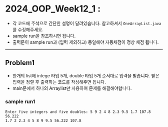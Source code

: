 # 2024_OOP_Week12_1 : 

- 각 코드에 주석으로 간단한 설명이 달려있습니다. 참고하셔서 `OneArrayList.java` 를 수정해주세요.
- sample run을 참조하시면 됩니다.
- 출력문이 sample run과 (입력 제외하고) 동일해야 자동채점이 정상 채점 됩니다.

---
## Problem1
- 한개의 list에 intege 타입 5개, double 타입 5개 순서대로 입력을 받습니다. 받은 입력을 정렬 후 출력하는 코드를 작성해주면 됩니다.
- main문에서 하나의 Arraylist만 사용하여 문제를 해결해야합니다.

### sample run1
~~~
Enter five integers and five doubles: 5 9 2 4 8 2.3 9.5 1.7 107.8 56.222
1.7 2 2.3 4 5 8 9 9.5 56.222 107.8 
~~~
